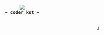  <p align="center">
      <samp>
        <br>
          <image src="https://readme-typing-svg.herokuapp.com?font=Iosevka&size=16&color=34bf1f&center=true&width=410&height=45&lines=hi+there !">
       <br>
            <b>
           ~ coder kot ~
            </b>
        <br>
      </samp><br>
    </p>
<p align="right"><strong><samp>」</samp></strong></p>
